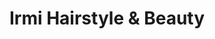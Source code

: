 ---
title: "Irmi Hairstyle & Beauty"
url: /micheldorf-in-oberoesterreich/irmi-hairstyle-und-beauty/
shop: Friseur
---